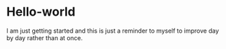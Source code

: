 # Hello-world
I am just getting started and this is just a reminder to myself to improve day by day rather than at once.
